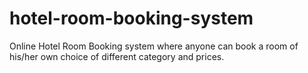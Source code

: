 # hotel-room-booking-system

Online Hotel Room Booking system where anyone can book a room of his/her own choice of different category and prices.
